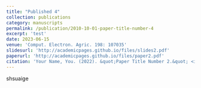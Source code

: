 ```yaml
---
title: "Published 4"
collection: publications
category: manuscripts
permalink: /publication/2010-10-01-paper-title-number-4
excerpt: 'test'
date: 2023-06-15
venue: 'Comput. Electron. Agric. 198: 107035'
slidesurl: 'http://academicpages.github.io/files/slides2.pdf'
paperurl: 'http://academicpages.github.io/files/paper2.pdf'
citation: 'Your Name, You. (2022). &quot;Paper Title Number 2.&quot; <i>Comput. Electron. Agric. 198: 107035</i>. 1(2).'
---
```

shsuaige
